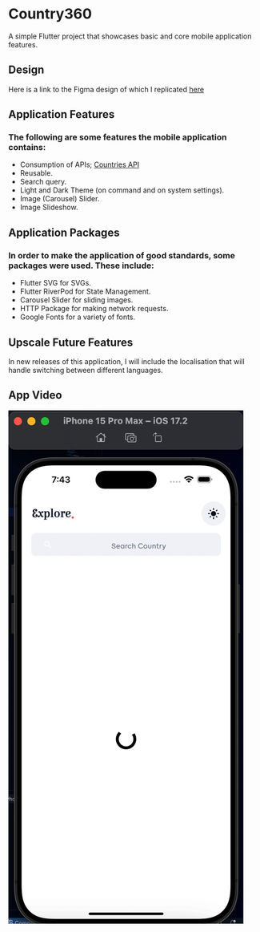 # Country360

A simple Flutter project that showcases basic and core mobile application features.

## Design
Here is a link to the Figma design of which I replicated [here](https://www.figma.com/file/v9AXj4VZNnx26fTthrPbhX/Explore?node-id=0%3A1)

## Application Features
### The following are some features the mobile application contains:
- Consumption of APIs; [Countries API](https://restcountries.com/v3.1/all](https://www.apicountries.com/countries))
- Reusable.
- Search query.
- Light and Dark Theme (on command and on system settings).
- Image (Carousel) Slider.
- Image Slideshow.

## Application Packages
### In order to make the application of good standards, some packages were used. These include:
- Flutter SVG for SVGs.
- Flutter RiverPod for State Management.
- Carousel Slider for sliding images.
- HTTP Package for making network requests.
- Google Fonts for a variety of fonts.

## Upscale Future Features
In new releases of this application, I will include the localisation that will handle switching between different languages.

## App Video
![Demo](assets/ezgif.gif)
